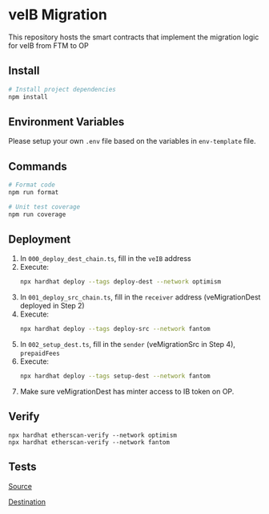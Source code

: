 # veIB Migration


This repository hosts the smart contracts that implement the migration logic for veIB from FTM to OP


## Install

```bash
# Install project dependencies
npm install
```

## Environment Variables
Please setup your own ```.env``` file based on the variables in ```env-template``` file.
## Commands

```bash
# Format code
npm run format

# Unit test coverage
npm run coverage

```

## Deployment
1. In ```000_deploy_dest_chain.ts```, fill in the ```veIB``` address
2. Execute:
    ```bash
    npx hardhat deploy --tags deploy-dest --network optimism
    ```
3. In ```001_deploy_src_chain.ts```, fill in the ```receiver``` address (veMigrationDest deployed in Step 2)
4. Execute:
    ```bash
    npx hardhat deploy --tags deploy-src --network fantom
    ```
5. In ```002_setup_dest.ts```, fill in the ```sender``` (veMigrationSrc in Step 4), ```prepaidFees```
6. Execute:
    ```bash
    npx hardhat deploy --tags setup-dest --network fantom
    ```
7.  Make sure veMigrationDest has minter access to IB token on OP.

## Verify

```
npx hardhat etherscan-verify --network optimism
npx hardhat etherscan-verify --network fantom
```


## Tests
[Source](https://rinkeby.etherscan.io/tx/0xc6f7dc0936b07a63391c2acc62d40df297be88da5bc60a61d5e3fab86dd61b3e)

[Destination](https://testnet.ftmscan.com/tx/0x363e7d4db8173f0aa0b5c79153df21c0c2854f63690185050355df65f7782774)

